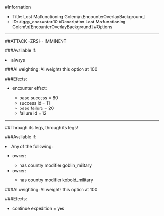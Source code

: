 #Information
 - Title: Lost Malfunctioning Golem\n[EncounterOverlayBackground]
 - ID: diggy_encounter.10
#Description
Lost Malfunctioning Golem\n[EncounterOverlayBackground]
#Options

___
##ATTACK -ZRSH- IMMINENT

###Available if:
<li>always</li>

###AI weighting:
AI weights this option at 100


###Efects:<ul><li>encounter effect:</li><ul><li>base success = 80</li><li>success id = 11</li><li>base failure = 20</li><li>failure id = 12</li></ul></ul>

___
##Through its legs, through its legs!

###Available if:
<li>Any of the following:</li><ul><li>owner:</li><ul><li>has country modifier goblin_military</li></ul><li>owner:</li><ul><li>has country modifier kobold_military</li></ul></ul>

###AI weighting:
AI weights this option at 100


###Efects:<ul><li>continue expedition = yes</li></ul>
